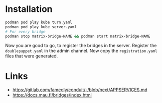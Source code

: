 # Installation

```bash
podman pod play kube turn.yaml
podman pod play kube server.yaml
# For every bridge
podman stop matrix-bridge-NAME && podman start matrix-bridge-NAME
```

Now you are good to go, to register the bridges in the server. Register the `doublepuppet.yaml` in the admin channel. Now copy the `registration.yaml` files that were generated.

# Links

- https://gitlab.com/famedly/conduit/-/blob/next/APPSERVICES.md
- https://docs.mau.fi/bridges/index.html